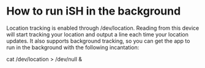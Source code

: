 # How to run iSH in the background

Location tracking is enabled through /dev/location. Reading from this device will start tracking your location and output a line each time your location updates. It also supports background tracking, so you can get the app to run in the background with the following incantation:

cat /dev/location > /dev/null &